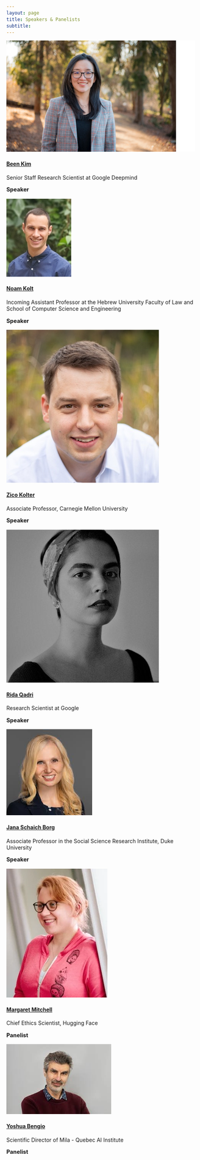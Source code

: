 ```yaml
---
layout: page
title: Speakers & Panelists
subtitle: 
---
```

 
<div class='row'>
  <div class="col-3">
    <div class="frame">
      <img class="speaker-img" src='/assets/img/been.png'>
    </div>
  </div>
  <div class="col-9">
    <h4><a href="https://beenkim.github.io">Been Kim</a></h4>
    <p class='speaker-affiliation'>Senior Staff Research Scientist at Google Deepmind</p>
    <p style='font-size: 11pt;'>
      <b>Speaker</b>
    </p>
  </div>
</div>

<div class='row'>
  <div class="col-3">
    <div class="frame">
      <img class="speaker-img" src='/assets/img/noam.jpg'>
    </div>
  </div>
  <div class="col-9">
    <h4><a href="https://csrcl.huji.ac.il/people/noam-kolt">Noam Kolt</a></h4>
    <p class='speaker-affiliation'>Incoming Assistant Professor at the Hebrew University Faculty of Law and School of Computer Science and Engineering</p>
    <p style='font-size: 11pt;'>
      <b>Speaker</b>
    </p>
  </div>
</div>

<div class='row'>
  <div class="col-3">
    <div class="frame">
      <img class="speaker-img" src='/assets/img/zico.jpg'>
    </div>
  </div>
  <div class="col-9">
    <h4><a href="https://zicokolter.com">Zico Kolter</a></h4>
    <p class='speaker-affiliation'>Associate Professor, Carnegie Mellon University</p>
    <p style='font-size: 11pt;'>
      <b>Speaker</b>
    </p>
  </div>
</div>

<div class='row'>
  <div class="col-3">
    <div class="frame">
      <img class="speaker-img" src='/assets/img/rida.jpeg'>
    </div>
  </div>
  <div class="col-9">
    <h4><a href="https://ridaqadri.net">Rida Qadri</a></h4>
    <p class='speaker-affiliation'>Research Scientist at Google</p>
    <p style='font-size: 11pt;'>
      <b>Speaker</b>
    </p>
  </div>
</div>

<div class='row'>
  <div class="col-3">
    <div class="frame">
      <img class="speaker-img" src='/assets/img/jana.jpeg'>
    </div>
  </div>
  <div class="col-9">
    <h4><a href="https://scholars.duke.edu/person/borg">Jana Schaich Borg</a></h4>
    <p class='speaker-affiliation'>Associate Professor in the Social Science Research Institute, Duke University</p>
    <p style='font-size: 11pt;'>
      <b>Speaker</b>
    </p>
  </div>
</div>

<div class='row'>
  <div class="col-3">
    <div class="frame">
      <img class="speaker-img" src='/assets/img/margaret.jpg'>
    </div>
  </div>
  <div class="col-9">
    <h4><a href="https://www.m-mitchell.com">Margaret Mitchell</a></h4>
    <p class='speaker-affiliation'>Chief Ethics Scientist, Hugging Face</p>
    <p style='font-size: 11pt;'>
      <b>Panelist</b>
    </p>
  </div>
</div> 

<div class='row'>
  <div class="col-3">
    <div class="frame">
      <img class="speaker-img" src='/assets/img/yoshua.jpeg'>
    </div>
  </div>
  <div class="col-9">
    <h4><a href="https://yoshuabengio.org">Yoshua Bengio</a></h4>
    <p class='speaker-affiliation'>Scientific Director of Mila - Quebec AI Institute</p>
    <p style='font-size: 11pt;'>
      <b>Panelist</b>
    </p>
  </div>
</div>


<!-- <table>
  <tr>
    <td>Noah Goodman </td>
    <td>"How language generalizes experience and enables cumulative culture."</td>
    <td>(Speaker)</td>
  </tr>
  <tr>
    <td>Chen Yan</td>
    <td>"Building Multimodal Interactive Agents with Imitation and Self-Supervised Learning."</td>
    <td>(Speaker)</td>
  </tr>
  <tr>
    <td>Dorsa Sadigh</td>
    <td>"Language-Informed Latent Actions." </td>
    <td>(Speaker)</td>
  </tr>
  <tr>
    <td>James McClelland</td>
    <td>TBD</td>
    <td>(Speaker)</td>
  </tr>
    <tr>
    <td>Stephanie Tellex</td>
    <td>TBD</td>
    <td>(invited)</td>
  </tr>
  <tr>
    <td>Igor Mordatch</td>
    <td>TBD</td>
    <td>(Speaker)</td>
  </tr>
  <tr>
    <td>Andy Clark</td>
    <td>TBD</td>
    <td>(invited)</td>
  </tr>

</table> -->



